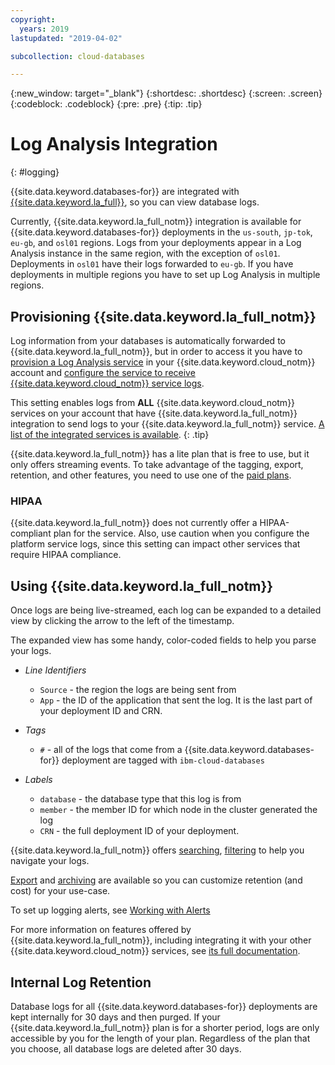 ```yaml
---
copyright:
  years: 2019
lastupdated: "2019-04-02"

subcollection: cloud-databases

---
```


{:new_window: target="_blank"}
{:shortdesc: .shortdesc}
{:screen: .screen}
{:codeblock: .codeblock}
{:pre: .pre}
{:tip: .tip}

# Log Analysis Integration
{: #logging}

{{site.data.keyword.databases-for}} are integrated with [{{site.data.keyword.la_full}}](/docs/services/Log-Analysis-with-LogDNA?topic=LogDNA-about), so you can view database logs.

Currently, {{site.data.keyword.la_full_notm}} integration is available for {{site.data.keyword.databases-for}} deployments in the `us-south`, `jp-tok`, `eu-gb`, and `osl01` regions. Logs from your deployments appear in a Log Analysis instance in the same region, with the exception of `osl01`. Deployments in `osl01` have their logs forwarded to `eu-gb`. If you have deployments in multiple regions you have to set up Log Analysis in multiple regions. 

## Provisioning {{site.data.keyword.la_full_notm}}

Log information from your databases is automatically forwarded to {{site.data.keyword.la_full_notm}}, but in order to access it you have to [provision a Log Analysis service](/docs/services/Log-Analysis-with-LogDNA?topic=LogDNA-provision) in your {{site.data.keyword.cloud_notm}} account and [configure the service to receive {{site.data.keyword.cloud_notm}} service logs](/docs/services/Log-Analysis-with-LogDNA?topic=LogDNA-config_svc_logs).

This setting enables logs from **ALL** {{site.data.keyword.cloud_notm}} services on your account that have {{site.data.keyword.la_full_notm}} integration to send logs to your {{site.data.keyword.la_full_notm}} service. [A list of the integrated services is available](/docs/services/Log-Analysis-with-LogDNA?topic=LogDNA-cloud_services#cloud_services).
{: .tip}

{{site.data.keyword.la_full_notm}} has a lite plan that is free to use, but it only offers streaming events. To take advantage of the tagging, export, retention, and other features, you need to use one of the [paid plans](/docs/services/Log-Analysis-with-LogDNA?topic=LogDNA-about#overview_pricing_plans).

### HIPAA 

{{site.data.keyword.la_full_notm}} does not currently offer a HIPAA-compliant plan for the service. Also, use caution when you configure the platform service logs, since this setting can impact other services that require HIPAA compliance.

## Using {{site.data.keyword.la_full_notm}}

Once logs are being live-streamed, each log can be expanded to a detailed view by clicking the arrow to the left of the timestamp.

The expanded view has some handy, color-coded fields to help you parse your logs. 

- _Line Identifiers_
    - `Source` - the region the logs are being sent from
    - `App` - the ID of the application that sent the log. It is the last part of your deployment ID and CRN.

- _Tags_
    - `#` - all of the logs that come from a {{site.data.keyword.databases-for}} deployment are tagged with `ibm-cloud-databases`

- _Labels_
    - `database` - the database type that this log is from
    - `member` - the member ID for which node in the cluster generated the log
    - `CRN` - the full deployment ID of your deployment.

{{site.data.keyword.la_full_notm}} offers [searching](/docs/services/Log-Analysis-with-LogDNA?topic=LogDNA-view_logs#view_logs_step6), [filtering](/docs/services/Log-Analysis-with-LogDNA?topic=LogDNA-view_logs#view_logs_step5) to help you navigate your logs.

[Export](/docs/services/Log-Analysis-with-LogDNA?topic=LogDNA-export#export) and [archiving](/docs/services/Log-Analysis-with-LogDNA?topic=LogDNA-archiving#archiving) are available so you can customize retention (and cost) for your use-case.

To set up logging alerts, see [Working with Alerts](/docs/services/Log-Analysis-with-LogDNA?topic=LogDNA-alerts#alerts)

For more information on features offered by {{site.data.keyword.la_full_notm}}, including integrating it with your other {{site.data.keyword.cloud_notm}} services, see [its full documentation](/docs/services/Log-Analysis-with-LogDNA?topic=LogDNA-about#about).

## Internal Log Retention

Database logs for all {{site.data.keyword.databases-for}} deployments are kept internally for 30 days and then purged. If your {{site.data.keyword.la_full_notm}} plan is for a shorter period, logs are only accessible by you for the length of your plan. Regardless of the plan that you choose, all database logs are deleted after 30 days.